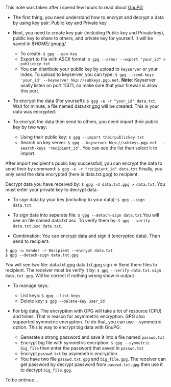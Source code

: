 This note was taken after i spend few hours to read about
[GnuPG](https://www.gnupg.org)

- The first thing, you need understand how to encrypt and decrypt a data by
using key pair: Public key and Private key


- Next, you need to create key pair (including Public key and Private key),
public key to share to others, and private key for yourself. It will be saved
in $HOME/.gnupg/

    - To create: 
    `$ gpg --gen-key`
    - Export to file with ASCII format: `$ gpg --armor --export "your_id" >
    publickey.txt`
    - You can distribute your public key by upload to `keyserver` or your
    index. To upload to keyserver, you can type: `$ gpg --send-keys 'your_id'
    --keyserver hkp://subkeys.pgp.net`. **Note**: Keyserver usally listen on
    port 11371, so make sure that your firewall is allow this port.

- To encrypt the data (For yourseft): `$ gpg -e -r "your_id" data.txt`.
Wait for minute, a file named data.txt.gpg will be created. This is
your data was encrypted.
- To encrypt the data then send to others, you need import their public key by
two way:
    - Using their public key: `$ gpg --import theirpublickey.txt`
    - Search on key server: `$ gpg --keyserver hkp://subkeys.pgp.net 
    --search-keys 'recipient_id'`. You can see the list then select it to
    import.

After import recipient's public key successfull, you can encrypt the data to
send their by command:
`$ gpg -e -r "recipient_id" data.txt`
Finally, you only send the data encrypted (here is data.txt.gpg) to recipient.

Decrypt data you have received by: `$ gpg -d data.txt.gpg > data.txt`. You
must enter your private key to decrypt data.

- To sign data by your key (including to your data): `$ gpg --sign data.txt`.
- To sign data into seperate file: `$ gpg --detach-sign data.txt`.You will see
an file named data.txt.asc.
To verify them by: `$ gpg --verify data.txt.asc data.txt`.

- Combination: You can encrypt data and sign it (encrypted data). Then send
to recipient.
```
$ gpg -u Sender -r Recipient --encrypt data.txt
$ gpg --detach-sign data.txt.gpg
```
You will see two file: data.txt.gpg data.txt.gpg.sign
=> Send there files to recipient. The receiver must be verify it by:
`$ gpg --verify data.txt.sign data.txt.gpg`. Will be correct if nothing wrong
show in output.

- To manage keys:
    - List keys: `$ gpg --list-keys`
    - Delete key: `$ gpg --delete-key user_id`

- For big data, The encryption with GPG will take a lot of resource (CPU) and
times. That is reason for asymmetric encryption. GPG also supported symmetric
encryption. To do that, you can use --symmetric option. This is way to encrypt
big data with GnuPG:
    - Generate a strong password and save it into a file named `passwd.txt`
    - Encrypt big file with symmetric encription: `$ gpg --symmetric big_file`
    then enter the password that saved in `passwd.txt`
    - Encrypt `passwd.txt` by asymmetric encryption.
    - You have two file `passwd.txt.gpg` and `big_file.gpg`. The receiver can
    get password by decrypt password from `passwd.txt.gpg` then use it to
    decrypt `big_file.gpg`.

To be ontinue...
